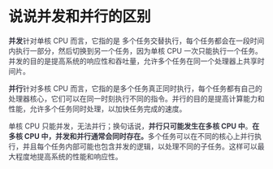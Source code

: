 # 说说并发和并行的区别

**<font style="color:rgb(52, 53, 65);">并发</font>**<font style="color:rgb(52, 53, 65);">针对单核 CPU 而言，它指的是 多个任务交替执行，每个任务都会在一段时间内执行一部分，然后切换到另一个任务，因为单核 CPU 一次只能执行一个任务。并发的目的是提高系统的响应性和吞吐量，允许多个任务在同一个处理器上共享时间片。</font>

**<font style="color:rgb(52, 53, 65);">并行</font>**<font style="color:rgb(52, 53, 65);">针对多核 CPU 而言，它指的是多个任务真正同时执行，每个任务都有自己的处理器核心，它们可以在同一时刻执行不同的指令。并行的目的是提高计算能力和性能，允许多个任务同时处理，以加快任务完成的速度。</font>

<font style="color:rgb(52, 53, 65);"> 单核 CPU 只能并发，无法并行；换句话说，</font>**<font style="color:rgb(52, 53, 65);">并行只可能发生在多核 CPU 中</font>**<font style="color:rgb(52, 53, 65);">。</font>**<font style="color:rgb(52, 53, 65);">在多核 CPU 中，并发和并行通常会同时存在。</font>**<font style="color:rgb(52, 53, 65);">多个任务可以在不同的核心上并行执行，并且每个任务内部可能也包含并发的逻辑，以处理不同的子任务。这样可以最大程度地提高系统的性能和响应性。</font>
